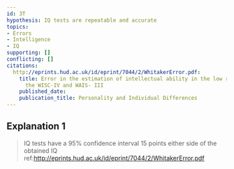 ```yaml
---
id: 3T
hypothesis: IQ tests are repeatable and accurate
topics:
- Errors
- Intelligence
- IQ
supporting: []
conflicting: []
citations:
  http://eprints.hud.ac.uk/id/eprint/7044/2/WhitakerError.pdf:
    title: Error in the estimation of intellectual ability in the low range using
      the WISC-IV and WAIS- III
    published_date: 
    publication_title: Personality and Individual Differences
---
```

## Explanation 1

> IQ tests have a 95% confidence interval 15 points either side of the obtained IQ
> ref:http://eprints.hud.ac.uk/id/eprint/7044/2/WhitakerError.pdf
